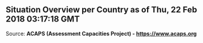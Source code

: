 ## Situation Overview per Country as of Thu, 22 Feb 2018 03:17:18 GMT

Source: **ACAPS (Assessment Capacities Project) - https://www.acaps.org**
